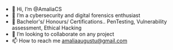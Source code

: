 - 👋 Hi, I’m @AmaliaCS
- 👀 I’m a cybersecurity and digital forensics enthusiast
- 🌱 Bachelor's/ Honours/ Certifications.. PenTesting, Vulnerability assessment, Ethical Hacking
- 💞️ I’m looking to collaborate on any project
- 📫 How to reach me amaliaaugustu@gmail.com


